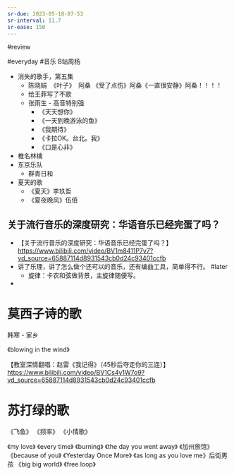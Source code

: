 ```yaml
---
sr-due: 2023-05-18-07-53
sr-interval: 11.7
sr-ease: 150
---
```


#review 

#everyday #音乐 B站周杨

- 消失的歌手，第五集
	- 陈晓娟  《叶子》  阿桑   《受了点伤》阿桑《一直很安静》阿桑！！！！
	- 给王菲写了不歌
	- 张雨生 - 高音特别强
		- 《天天想你》
		- 《一天到晚游泳的鱼》
		- 《我期待》
		- 《卡拉OK。台北。我》
		- 《口是心非》
- 椎名林檎
- 东京乐队
	- 群青日和
- 夏天的歌
	- 《夏天》李玖哲
	- 《夏夜晚风》伍佰

## 关于流行音乐的深度研究：华语音乐已经完蛋了吗？
- 【关于流行音乐的深度研究：华语音乐已经完蛋了吗？】https://www.bilibili.com/video/BV1m8411P7v7?vd_source=65887114d8931543cb0d24c93401ccfb
- 讲了乐理，讲了怎么做个还可以的音乐，还有编曲工具，简单得不行。 #later 
	- 旋律：卡农和弦做背景，主旋律随便写。
- 


# 莫西子诗的歌



韩寒 - 家乡


《blowing in the wind》



【教室深情翻唱：赵雷《我记得》（45秒后夺走你的三连）】https://www.bilibili.com/video/BV1Cs4y1W7o9?vd_source=65887114d8931543cb0d24c93401ccfb


# 苏打绿的歌
《飞鱼》
《频率》
《小情歌》

《my love》
《every time》
《burning》
《the day you went away》
《加州旅馆》
《because of you》
《Yesterday Once More》
《as long as you love me》后街男孩
《big big world》
《free loop》